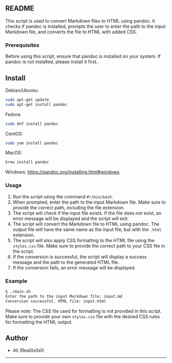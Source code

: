 ## README

This script is used to convert Markdown files to HTML using pandoc. It checks if pandoc is installed, prompts the user to enter the path to the input Markdown file, and converts the file to HTML with added CSS.

### Prerequisites

Before using this script, ensure that pandoc is installed on your system. If pandoc is not installed, please install it first.

## Install

Debian/Ubuntu:

```bash
sudo apt-get update
sudo apt-get install pandoc
```

Fedora:

```bash
sudo dnf install pandoc
```

CentOS:

```bash
sudo yum install pandoc
```

MacOS:

```bash
brew install pandoc
```

Windows:
https://pandoc.org/installing.html#windows.

### Usage

1. Run the script using the command `#!/bin/bash`.
2. When prompted, enter the path to the input Markdown file. Make sure to provide the correct path, including the file extension.
3. The script will check if the input file exists. If the file does not exist, an error message will be displayed and the script will exit.
4. The script will convert the Markdown file to HTML using pandoc. The output file will have the same name as the input file, but with the `.html` extension.
5. The script will also apply CSS formatting to the HTML file using the `styles.css` file. Make sure to provide the correct path to your CSS file in the script.
6. If the conversion is successful, the script will display a success message and the path to the generated HTML file.
7. If the conversion fails, an error message will be displayed.

### Example

```bash
$ ./main.sh
Enter the path to the input Markdown file: input.md
Conversion successful. HTML file: input.html
```

Please note: The CSS file used for formatting is not provided in this script. Make sure to provide your own `styles.css` file with the desired CSS rules for formatting the HTML output.

## Author

- Ali (Real0x0a1)

---

